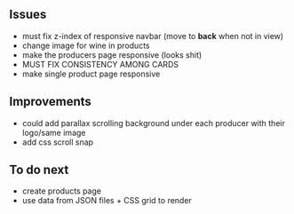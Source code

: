 ## Issues
* must fix z-index of responsive navbar (move to **back** when not in view)
* change image for wine in products
* make the producers page responsive (looks shit)
* MUST FIX CONSISTENCY AMONG CARDS
* make single product page responsive

## Improvements
* could add parallax scrolling background under each producer with their logo/same image
* add css scroll snap

## To do next
* create products page
* use data from JSON files + CSS grid to render
